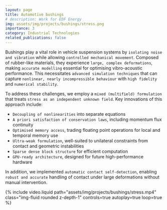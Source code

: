 ```yaml
---
layout: page
title: Automotive bushings
# description: Work for EDF Energy
img: assets/img/projects/bushings/stress.png
importance: 3
category: Industrial Technologies
related_publications: false
---
```


Bushings play a vital role in vehicle suspension systems by `isolating noise and vibration` while allowing `controlled mechanical movement`. Composed of rubber-like materials, they experience `large, complex deformations`, making `accurate modelling` essential for optimising vibro-acoustic performance. This necessitates `advanced simulation techniques` that can capture `nonlinear, nearly incompressible behaviour` with `high fidelity` and `numerical stability`.

To address these challenges, we employ a `mixed (multifield) formulation` that treats `stress as an independent unknown field`. Key innovations of this approach include:

* `Decoupling of nonlinearities` into separate equations
* `A priori satisfaction of conservation laws`, including momentum flux continuity
* `Optimised memory access`, trading floating point operations for local and temporal memory use
* `Ultra-weak formulation`, well-suited to unilateral constraints from contact and geometric instabilities
* `Sparse dense block structure` for efficient computation
* `GPU-ready architecture`, designed for future high-performance hardware

In addition, we implemented `automatic contact self-detection`, enabling `robust and accurate` handling of contact under large deformations without manual intervention.

<div class="row mt-3">
    <div class="col-sm mt-3 mt-md-0">
        {% include video.liquid path="assets/img/projects/bushings/stress.mp4" class="img-fluid rounded z-depth-1" controls=true autoplay=true loop=true %}
    </div>
</div>


